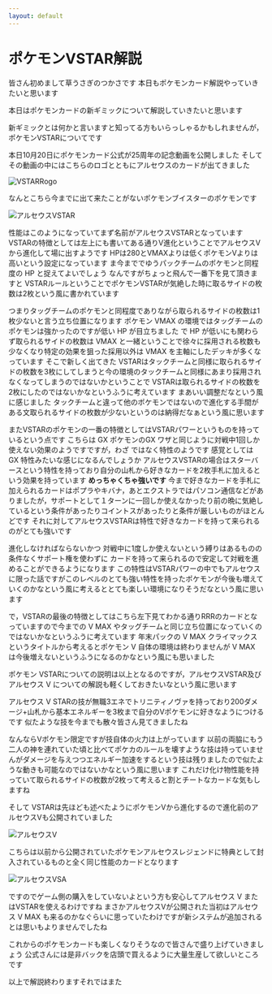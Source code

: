 ```yaml
---
layout: default
---
```


# ポケモンVSTAR解説

皆さん初めまして草うさぎのつかさです
本日もポケモンカード解説やっていきたいと思います

本日はポケモンカードの新ギミックについて解説していきたいと思います

新ギミックとは何かと言いますと知ってる方もいらっしゃるかもしれませんが， ポケモンVSTARについてです

本日10月20日にポケモンカード公式が25周年の記念動画を公開しました 
そしてその動画の中にはこちらのロゴとともにアルセウスのカードが出てきました 

![VSTARRogo](https://i.imgur.com/UYPlxDs.jpg)

なんとこちら今までに出て来たことがないポケモンブイスターのポケモンです

![アルセウスVSTAR](https://i.imgur.com/qXw2hbx.png)

性能はこのようになっていてまず名前がアルセウスVSTARとなっています
VSTARの特徴としては左上にも書いてある通りV進化ということでアルセウスVから進化して場に出すようです
HPは280とVMAXよりは低くポケモンVよりは高いという設定になっています
ま今まででゆうパックチームのポケモンと同程度の HP と捉えてよいでしょう
なんですがちょっと飛んで一番下を見て頂きますと VSTARルールということでポケモンVSTARが気絶した時に取るサイドの枚数は2枚という風に書かれています

つまりタッグチームのポケモンと同程度でありながら取られるサイドの枚数は1枚少ないと言う立ち位置になります
ポケモン VMAX の環境ではタッグチームのポケモンは強かったのですが低い HP が目立ちました
で HP が低いにも関わらず取られるサイドの枚数は VMAX と一緒ということで徐々に採用される枚数も少なくなり特定の効果を狙った採用以外は VMAX を主軸にしたデッキが多くなっています
そこで新しく出てきた VSTARはタックチームと同様に取られるサイドの枚数を3枚にしてしまうと今の環境のタックチームと同様にあまり採用されなくなってしまうのではないかということで VSTARは取られるサイドの枚数を2枚にしたのではないかなというふうに考えています
まあいい調整だなという風に感じました
タックチームと違って他のポケモンではないので進化する手間がある文取られるサイドの枚数が少ないというのは納得だなぁという風に思います

またVSTARのポケモンの一番の特徴としてはVSTARパワーというものを持っているという点です
こちらは GX ポケモンのGX ワザと同じように対戦中1回しか使えない効果のようですですが，わざ ではなく特性のようです
感覚としては GX 特性みたいな感じになるんでしょうか 
アルセウスVSTARの場合はスターバースという特性を持っており自分の山札から好きなカードを2枚手札に加えるという効果を持っています
__めっちゃくちゃ強いです__
今まで好きなカードを手札に加えられるカードはポプラやキバナ，あとエクストラではパソコン通信などがありましたが，サポートとして１ターンに一回しか使えなかったり前の晩に気絶しているという条件があったりコイントスがあったりと条件が厳しいものがほとんどです
それに対してアルセウスVSTARは特性で好きなカードを持って来られるのがとても強いです

進化しなければならないかつ 対戦中に1度しか使えないという縛りはあるものの条件なくサポート権を使わずに カードを持って来られるので安定して対戦を進めることができるようになります 
この特性はVSTARパワーの中でもアルセウスに限った話ですがこのレベルのとても強い特性を持ったポケモンが今後も増えていくのかなという風に考えるととても楽しい環境になりそうだなという風に思います 

で，VSTARの最後の特徴としてはこちら左下見てわかる通りRRRのカードとなっていますので今までの V MAX やタッグチームと同じ立ち位置になっていくのではないかなというふうに考えています 
年末パックの V MAX クライマックスというタイトルから考えるとポケモン V 自体の環境は終わりませんが V MAX は今後増えないというふうになるのかなという風にも思いました 

ポケモン VSTARについての説明は以上となるのですが，アルセウスVSTAR及びアルセウス V についての解説も軽くしておきたいなという風に思います

アルセウス V STARの技が無職3エネでトリニティノヴァを持っており200ダメージ+山札から基本エネルギーを3枚まで自分のVポケモンに好きなようにつけるです
似たような技を今までも散々皆さん見てきましたね

なんならVポケモン限定ですが技自体の火力は上がっています
以前の両脇にもう二人の神を連れていた頃と比べてポケカのルールを壊すような技は持っていませんがダメージを与えつつエネルギー加速をするという技は残りましたので似たような動きも可能なのではないかなという風に思います 
これだけ化け物性能を持っていて取られるサイドの枚数が2枚って考えると割とチートなカードな気もしますね

そして VSTARは先ほども述べたようにポケモンVから進化するので進化前のアルセウスVも公開されていました

![アルセウスV](https://i.imgur.com/ccbW6N9.png)

こちらは以前から公開されていたポケモンアルセウスレジェンドに特典として封入されているものと全く同じ性能のカードとなります

![アルセウスVSA](https://www.pokemon.co.jp/ex/legends_arceus/assets/img/pages/lineup/210818_03/img_01.png)

ですのでゲーム側の購入をしていないよという方も安心してアルセウス V またはVSTARを使えるわけですね 
まさかアルセウスVが公開された当初はアルセウス V MAX も来るのかなぐらいに思っていたわけですが新システムが追加されるとは思いもよりませんでしたね

これからのポケモンカードも楽しくなりそうなので皆さんで盛り上げていきましょう
公式さんには是非バックを店頭で買えるように大量生産して欲しいところです

以上で解説終わりますそれではまた 
